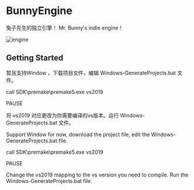 # BunnyEngine
兔子先生的独立引擎！ Mr. Bunny's indie engine！

![engine](https://github.com/RikkaBunny/BunnyEngine/assets/42572971/5f79b4d4-1bbd-481f-beb8-998666a8f794)

## Getting Started
暂且支持Window ，下载项目文件，编辑 Windows-GenerateProjects.bat 文件。

call SDK\premake\premake5.exe vs2019

PAUSE

将 vs2019 对应更改为你需要编译的vs版本。运行  Windows-GenerateProjects.bat 文件。

Support Window for now, download the project file, edit the Windows-GenerateProjects.bat file.

call SDK\premake\premake5.exe vs2019

PAUSE

Change the vs2019 mapping to the vs version you need to compile. Run the Windows-GenerateProjects.bat file.
